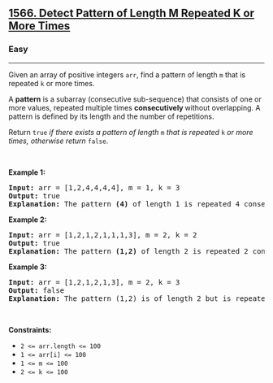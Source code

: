 <h2><a href="https://leetcode.com/problems/detect-pattern-of-length-m-repeated-k-or-more-times/">1566. Detect Pattern of Length M Repeated K or More Times</a></h2><h3>Easy</h3><hr><div style="user-select: auto;"><p style="user-select: auto;">Given an array of positive integers <code style="user-select: auto;">arr</code>, find a pattern of length <code style="user-select: auto;">m</code> that is repeated <code style="user-select: auto;">k</code> or more times.</p>

<p style="user-select: auto;">A <strong style="user-select: auto;">pattern</strong> is a subarray (consecutive sub-sequence) that consists of one or more values, repeated multiple times <strong style="user-select: auto;">consecutively </strong>without overlapping. A pattern is defined by its length and the number of repetitions.</p>

<p style="user-select: auto;">Return <code style="user-select: auto;">true</code> <em style="user-select: auto;">if there exists a pattern of length</em> <code style="user-select: auto;">m</code> <em style="user-select: auto;">that is repeated</em> <code style="user-select: auto;">k</code> <em style="user-select: auto;">or more times, otherwise return</em> <code style="user-select: auto;">false</code>.</p>

<p style="user-select: auto;">&nbsp;</p>
<p style="user-select: auto;"><strong style="user-select: auto;">Example 1:</strong></p>

<pre style="user-select: auto;"><strong style="user-select: auto;">Input:</strong> arr = [1,2,4,4,4,4], m = 1, k = 3
<strong style="user-select: auto;">Output:</strong> true
<strong style="user-select: auto;">Explanation: </strong>The pattern <strong style="user-select: auto;">(4)</strong> of length 1 is repeated 4 consecutive times. Notice that pattern can be repeated k or more times but not less.
</pre>

<p style="user-select: auto;"><strong style="user-select: auto;">Example 2:</strong></p>

<pre style="user-select: auto;"><strong style="user-select: auto;">Input:</strong> arr = [1,2,1,2,1,1,1,3], m = 2, k = 2
<strong style="user-select: auto;">Output:</strong> true
<strong style="user-select: auto;">Explanation: </strong>The pattern <strong style="user-select: auto;">(1,2)</strong> of length 2 is repeated 2 consecutive times. Another valid pattern <strong style="user-select: auto;">(2,1) is</strong> also repeated 2 times.
</pre>

<p style="user-select: auto;"><strong style="user-select: auto;">Example 3:</strong></p>

<pre style="user-select: auto;"><strong style="user-select: auto;">Input:</strong> arr = [1,2,1,2,1,3], m = 2, k = 3
<strong style="user-select: auto;">Output:</strong> false
<strong style="user-select: auto;">Explanation: </strong>The pattern (1,2) is of length 2 but is repeated only 2 times. There is no pattern of length 2 that is repeated 3 or more times.
</pre>

<p style="user-select: auto;">&nbsp;</p>
<p style="user-select: auto;"><strong style="user-select: auto;">Constraints:</strong></p>

<ul style="user-select: auto;">
	<li style="user-select: auto;"><code style="user-select: auto;">2 &lt;= arr.length &lt;= 100</code></li>
	<li style="user-select: auto;"><code style="user-select: auto;">1 &lt;= arr[i] &lt;= 100</code></li>
	<li style="user-select: auto;"><code style="user-select: auto;">1 &lt;= m &lt;= 100</code></li>
	<li style="user-select: auto;"><code style="user-select: auto;">2 &lt;= k &lt;= 100</code></li>
</ul>
</div>